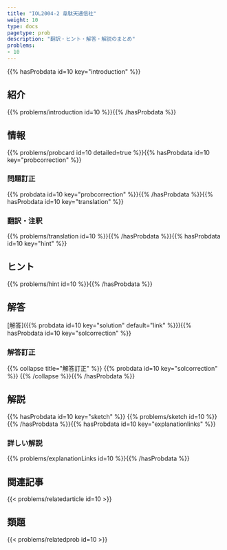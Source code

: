 ```yaml
---
title: "IOL2004-2 韋駄天通信社"
weight: 10
type: docs
pagetype: prob
description: "翻訳・ヒント・解答・解説のまとめ"
problems: 
- 10
---
```


{{% hasProbdata id=10 key="introduction" %}}

## 紹介

{{% problems/introduction id=10 %}}{{% /hasProbdata %}}

## 情報

{{% problems/probcard id=10 detailed=true %}}{{% hasProbdata id=10 key="probcorrection" %}}

### 問題訂正

{{% probdata id=10 key="probcorrection" %}}{{% /hasProbdata %}}{{% hasProbdata id=10 key="translation" %}}

### 翻訳・注釈

{{% problems/translation id=10 %}}{{% /hasProbdata %}}{{% hasProbdata id=10 key="hint" %}}

## ヒント

{{% problems/hint id=10 %}}{{% /hasProbdata %}}

## 解答

[解答]({{% probdata id=10 key="solution" default="link" %}}){{% hasProbdata id=10 key="solcorrection" %}}

### 解答訂正

{{% collapse title="解答訂正" %}}
{{% probdata id=10 key="solcorrection" %}}
{{% /collapse %}}{{% /hasProbdata %}}

## 解説

{{% hasProbdata id=10 key="sketch" %}}
{{% problems/sketch id=10 %}}
{{% /hasProbdata %}}{{% hasProbdata id=10 key="explanationlinks" %}}

### 詳しい解説

{{% problems/explanationLinks id=10 %}}{{% /hasProbdata %}}

## 関連記事

{{< problems/relatedarticle id=10 >}}

## 類題

{{< problems/relatedprob id=10 >}}
